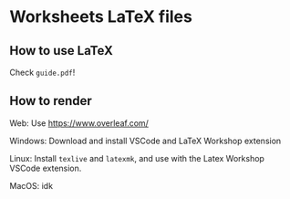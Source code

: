# Worksheets LaTeX files
## How to use LaTeX
Check `guide.pdf`!

## How to render
Web:
Use https://www.overleaf.com/

Windows:
Download and install VSCode and LaTeX Workshop extension

Linux:
Install `texlive` and `latexmk`, and use with the Latex Workshop VSCode extension.

MacOS: idk

